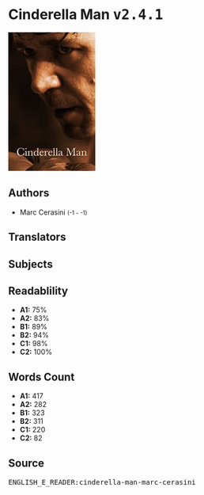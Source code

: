 # Cinderella Man <kbd>v2.4.1</kbd>

![](./cover.medium.jpg "")

## Authors


 - Marc Cerasini <small>(-1 - -1)</small>

## Translators



## Subjects



## Readablility


 - **A1:** 75%
 - **A2:** 83%
 - **B1:** 89%
 - **B2:** 94%
 - **C1:** 98%
 - **C2:** 100%

## Words Count


 - **A1:** 417
 - **A2:** 282
 - **B1:** 323
 - **B2:** 311
 - **C1:** 220
 - **C2:** 82

## Source


<kbd>ENGLISH_E_READER:cinderella-man-marc-cerasini</kbd>
